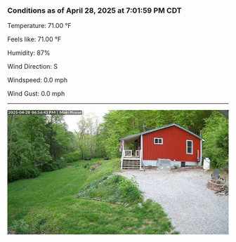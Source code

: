 ### Conditions as of April 28, 2025 at 7:01:59 PM CDT 

Temperature: 71.00 &deg;F

Feels like: 71.00 &deg;F

Humidity: 87%

Wind Direction: S

Windspeed: 0.0 mph

Wind Gust: 0.0 mph

---

<img src="./images/latest.jpeg"/>

